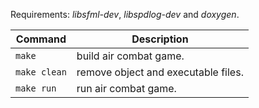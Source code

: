 Requirements: *libsfml-dev*, *libspdlog-dev* and *doxygen*.

|Command | Description|
|--------|------------|
| `make` | build air combat game.|
| `make clean`| remove object and executable files.|
| `make run` | run air combat game.|

